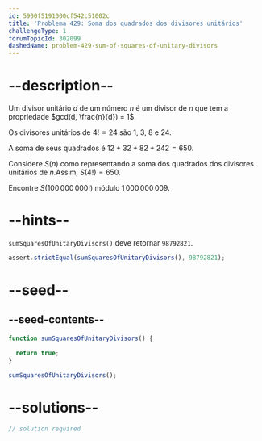 ```yaml
---
id: 5900f5191000cf542c51002c
title: 'Problema 429: Soma dos quadrados dos divisores unitários'
challengeType: 1
forumTopicId: 302099
dashedName: problem-429-sum-of-squares-of-unitary-divisors
---
```


# --description--

Um divisor unitário $d$ de um número $n$ é um divisor de $n$ que tem a propriedade $gcd(d, \frac{n}{d}) = 1$.

Os divisores unitários de $4! = 24$ são 1, 3, 8 e 24.

A soma de seus quadrados é $12 + 32 + 82 + 242 = 650$.

Considere $S(n)$ como representando a soma dos quadrados dos divisores unitários de $n$.Assim, $S(4!) = 650$.

Encontre $S(100\,000\,000!)$ módulo $1\,000\,000\,009$.

# --hints--

`sumSquaresOfUnitaryDivisors()` deve retornar `98792821`.

```js
assert.strictEqual(sumSquaresOfUnitaryDivisors(), 98792821);
```

# --seed--

## --seed-contents--

```js
function sumSquaresOfUnitaryDivisors() {

  return true;
}

sumSquaresOfUnitaryDivisors();
```

# --solutions--

```js
// solution required
```
